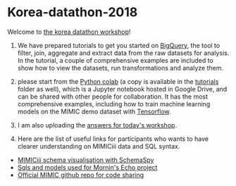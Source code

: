 # Korea-datathon-2018

Welcome to [the korea datathon workshop](http://datathon.konect.or.kr/)!

1. We have prepared tutorials to get you started on [BigQuery](https://cloud.google.com/bigquery/), the tool to filter, join, aggregate and extract data from the raw datasets for analysis. In the tutorial, a couple of comprehensive examples are included to show how to view the datasets, run transformations and analyze them.

2. please start from the [Python colab](http://colab.research.google.com/github/Youngseok0001/korea-datathon/blob/master/mimiciii_tutorial.ipynb) (a copy is available in the [tutorials](https://github.com/Youngseok0001/korea-datathon/blob/master/mimiciii_tutorial.ipynb) folder as well), which is a Jupyter notebook hosted in Google Drive, and can be shared with other people for collaboration. It has the most comprehensive examples, including how to train machine learning models on the MIMIC demo dataset with [Tensorflow](https://www.tensorflow.org/).

3. I am also uploading the [answers for today's workshop](https://github.com/Youngseok0001/korea-datathon/blob/master/mimiciii_tutorial_ans.ipynb).

4. Here are the list of useful links for participants who wants to have clearer understanding on MIMICiii data and SQL syntax.
* [MIMICiii schema visualisation with SchemaSpy](https://mit-lcp.github.io/mimic-schema-spy/relationships.html)
* [Sqls and models used for Mornin's Echo project](https://github.com/nus-mornin-lab/echo-mimiciii)
* [Official MIMIC github repo for code sharing](https://github.com/MIT-LCP/mimic-code)


